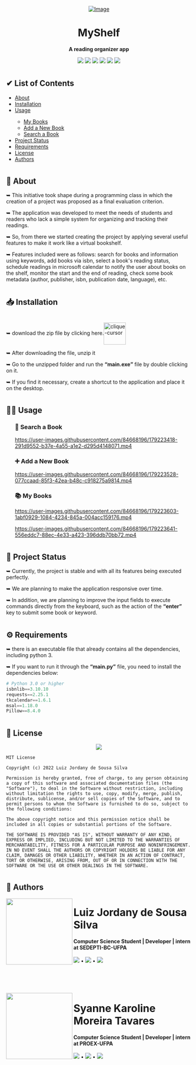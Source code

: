 <div align="center">
  <a href="https://github.com/oJordany/estanteVirtual/">
  
  ![Image](https://user-images.githubusercontent.com/84668196/178267800-4ffb1ddf-6764-4e38-8376-787a59052173.png)
  
  <a/>
  <h1>MyShelf</h1>
  
  **A reading organizer app**
  
  <a href="https://github.com/oJordany/estanteVirtual/"><img src="https://img.shields.io/github/license/ojordany/estanteVirtual?color=%237159C1&style=plastic"/></a>
  <a href="https://github.com/oJordany/estanteVirtual/"><img src="https://img.shields.io/github/stars/ojordany/estanteVirtual?color=%237159c1"/></a>
  <a href="https://github.com/oJordany/estanteVirtual/"><img src="https://img.shields.io/github/forks/ojordany/estanteVirtual?color=7159c1"/></a>
  <a href="https://github.com/oJordany/estanteVirtual/"><img src="https://img.shields.io/github/issues/ojordany/estanteVirtual?color=7159c1"/></a>
  <a href="https://github.com/oJordany/estanteVirtual/"><img src="https://img.shields.io/github/repo-size/ojordany/estanteVirtual?color=7159c1&style=plastic"/></a>
  <a href="https://github.com/oJordany/estanteVirtual/"><img src="https://img.shields.io/github/commit-activity/w/ojordany/estanteVirtual?color=7159c1"/></a>
</div>

<h1></h1>

<h2>&#x2714 List of Contents</h2>
<ul type="pointer">
  <li><a href="#about">About</a></li>
  <li><a href="#installation">Installation</a></li>
  <li><a href="#usage">Usage</a></li>
  <ul>
    <li><a href="#myBooks">My Books</a></li>
    <li><a href="#addANewBook">Add a New Book</a></li>
    <li><a href="#searchABook">Search a Book</a></li>
  </ul>
  <li><a href="#projectStatus">Project Status</a></li>
  <li><a href="#requirements">Requirements</a></li>
  <li><a href="#license">License</a></li>
  <li><a href="#authors">Authors</a></li>
</ul>

<h1></h1>

<h2><a name="about">&#x1F4D6 About</a></h2>
<p>➥ This initiative took shape during a programming class in which the creation of a project was proposed as a final evaluation criterion.</p>
<p>➥ The application was developed to meet the needs of students and readers who lack a simple system for organizing and tracking their readings.</p>
<p>➥ So, from there we started creating the project by applying several useful features to make it work like a virtual bookshelf.</p>
<p>➥ Features included were as follows: search for books and information using keywords, add books via isbn, select a book's reading status, schedule readings in microsoft calendar to notify the user about books on the shelf, monitor the start and the end of reading, check some book metadata (author, publisher, isbn, publication date, language), etc.</p>

<h1></h1>

<h2><a name="installation">&#x1F4E5 Installation</a></h2>
<span><br/>➥ download the zip file by clicking here.<a href="https://github.com/oJordany/estanteVirtual/archive/refs/heads/main.zip" alt='next'><img align="center"src="https://cdn.discordapp.com/attachments/897609680073941012/963207775045971988/pngwing-edit.png" alt="clique-cursor" width="60px"></a></span>
<br/>
<p>➥ After downloading the file, unzip it</p>
<p>➥ Go to the unzipped folder and run the <strong><q>main.exe</q></strong> file by double clicking on it.</p>
<p>➥ If you find it necessary, create a shortcut to the application and place it on the desktop.</p>

<h1></h1>

<h2><a name="usage">👨‍💻 Usage</a></h2>
<ul type="none">
  <li><h3><a name="searchABook">&#x1F50E Search a Book</a></h3></li>
  

https://user-images.githubusercontent.com/84668196/179223418-291d9552-b37e-4a55-a1e2-d295d4148071.mp4


  <li><h3><a name="addANewBook">&#x2795 Add a New Book</a></h3></li>
  

https://user-images.githubusercontent.com/84668196/179223528-077ccaad-85f3-42ea-b48c-c918275a9814.mp4


  <li><h3><a name="myBooks">&#x1F4DA My Books</a></h3></li>
  

https://user-images.githubusercontent.com/84668196/179223603-1abf0929-1084-4234-845a-004acc159176.mp4



https://user-images.githubusercontent.com/84668196/179223641-556eddc7-88ec-4e33-a423-396ddb70bb72.mp4


</ul>

<h1></h1>

<h2><a name="projectStatus">&#x1F50B Project Status</a></h2>
<p>➥ Currently, the project is stable and with all its features being executed perfectly.</p>
<p>➥ We are planning to make the application responsive over time.</p>
<p>➥ In addition, we are planning to improve the input fields to execute commands directly from the keyboard, such as the action of the <strong><q>enter</q></strong> key to submit some book or keyword.</p>

<h1></h1>

<h2><a name="requirements">&#x2699 Requirements</a></h2>

<p>➥ there is an executable file that already contains all the dependencies, including python 3.</p>
<p>➥ If you want to run it through the <strong><q>main.py</q></strong> file, you need to install the dependencies below:</p>

~~~Python
# Python 3.0 or higher
isbnlib==3.10.10
requests==2.25.1
tkcalendar==1.6.1
msal==1.18.0
Pillow==8.4.0
~~~

<h1></h1>

<h2><a name="license">&#x1F4DC License</a></h2>

<div align="center"><a href="https://github.com/oJordany/estanteVirtual/"><img src="https://img.shields.io/github/license/ojordany/estanteVirtual?color=%237159C1&style=plastic"/></a></div>

~~~
MIT License

Copyright (c) 2022 Luiz Jordany de Sousa Silva

Permission is hereby granted, free of charge, to any person obtaining a copy of this software and associated documentation files (the "Software"), to deal in the Software without restriction, including without limitation the rights to use, copy, modify, merge, publish, distribute, sublicense, and/or sell copies of the Software, and to permit persons to whom the Software is furnished to do so, subject to the following conditions:

The above copyright notice and this permission notice shall be included in all copies or substantial portions of the Software.

THE SOFTWARE IS PROVIDED "AS IS", WITHOUT WARRANTY OF ANY KIND, EXPRESS OR IMPLIED, INCLUDING BUT NOT LIMITED TO THE WARRANTIES OF MERCHANTABILITY, FITNESS FOR A PARTICULAR PURPOSE AND NONINFRINGEMENT. IN NO EVENT SHALL THE AUTHORS OR COPYRIGHT HOLDERS BE LIABLE FOR ANY CLAIM, DAMAGES OR OTHER LIABILITY, WHETHER IN AN ACTION OF CONTRACT, TORT OR OTHERWISE, ARISING FROM, OUT OF OR IN CONNECTION WITH THE SOFTWARE OR THE USE OR OTHER DEALINGS IN THE SOFTWARE.
~~~
<h1></h1>

<h2><a name="authors">&#x1F465 Authors</a></h2>
<!-- Jordany's Profile-->
<a href="https://github.com/oJordany/estanteVirtual"><img src="https://user-images.githubusercontent.com/84668196/178501845-e4b3b3a0-02e4-46ff-8447-ddf8e0a962e7.png" width="180px" height="180px" align="left"></a> 
<h1>Luiz Jordany de Sousa Silva</h1>
<strong>Computer Science Student | Developer | intern at SEDEPTI-BC-UFPA</strong>
<br/><br/>
<a href="https://instagram.com/ojordany/" target="_blank"><img src="https://img.shields.io/badge/-Instagram-%23E4405F?style=for-the-badge&logo=instagram&logoColor=white" target="_blank"></a>
•
<a href = "mailto:jordanyluiz@gmail.com"><img src="https://img.shields.io/badge/-Gmail-%23333?style=for-the-badge&logo=gmail&logoColor=white" target="_blank"></a>
•
<a href="https://www.linkedin.com/in/luiz-silva-759a491b9" target="_blank"><img src="https://img.shields.io/badge/-LinkedIn-%230077B5?style=for-the-badge&logo=linkedin&logoColor=white" target="_blank"></a>
  
<br/><br/><br/>
  
<!-- Syanne's Profile -->  
<a href="https://github.com/oJordany/estanteVirtual"><img src="https://user-images.githubusercontent.com/84668196/178507721-c9f1533c-65ac-4f4e-9d8e-a1a343645571.png" width="180px" height="180px" align="left"></a> 
<h1>Syanne Karoline Moreira Tavares</h1>
<strong>Computer Science Student | Developer | intern at PROEX-UFPA</strong>
<br/><br/>
<a href="https://instagram.com/syanne_karoline/" target="_blank"><img src="https://img.shields.io/badge/-Instagram-%23E4405F?style=for-the-badge&logo=instagram&logoColor=white" target="_blank"></a>
•
<a href = "mailto:syannekaroline@gmail.com"><img src="https://img.shields.io/badge/-Gmail-%23333?style=for-the-badge&logo=gmail&logoColor=white" target="_blank"></a>
•
<a href="https://www.linkedin.com/in/syanne-tavares-040b31225" target="_blank"><img src="https://img.shields.io/badge/-LinkedIn-%230077B5?style=for-the-badge&logo=linkedin&logoColor=white" target="_blank"></a>

<!-- https://user-images.githubusercontent.com/84668196/178361787-8b90a4b3-a470-432e-bbdd-2170084aa5b5.mp4 -->
